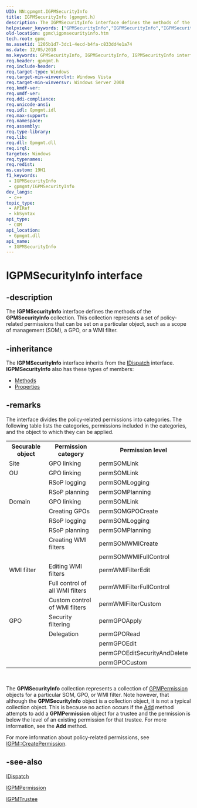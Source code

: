 ```yaml
---
UID: NN:gpmgmt.IGPMSecurityInfo
title: IGPMSecurityInfo (gpmgmt.h)
description: The IGPMSecurityInfo interface defines the methods of the GPMSecurityInfo collection. This collection represents a set of policy-related permissions that can be set on a particular object, such as a scope of management (SOM), a GPO, or a WMI filter.
helpviewer_keywords: ["GPMSecurityInfo","IGPMSecurityInfo","IGPMSecurityInfo interface [GPMC]","IGPMSecurityInfo interface [GPMC]","described","_win32_igpmsecurityinfo","gpmc.igpmsecurityinfo","gpmgmt/IGPMSecurityInfo"]
old-location: gpmc\igpmsecurityinfo.htm
tech.root: gpmc
ms.assetid: 1205b1d7-3dc1-4ecd-b4fa-c833dd4e1a74
ms.date: 12/05/2018
ms.keywords: GPMSecurityInfo, IGPMSecurityInfo, IGPMSecurityInfo interface [GPMC], IGPMSecurityInfo interface [GPMC],described, _win32_igpmsecurityinfo, gpmc.igpmsecurityinfo, gpmgmt/IGPMSecurityInfo
req.header: gpmgmt.h
req.include-header: 
req.target-type: Windows
req.target-min-winverclnt: Windows Vista
req.target-min-winversvr: Windows Server 2008
req.kmdf-ver: 
req.umdf-ver: 
req.ddi-compliance: 
req.unicode-ansi: 
req.idl: Gpmgmt.idl
req.max-support: 
req.namespace: 
req.assembly: 
req.type-library: 
req.lib: 
req.dll: Gpmgmt.dll
req.irql: 
targetos: Windows
req.typenames: 
req.redist: 
ms.custom: 19H1
f1_keywords:
 - IGPMSecurityInfo
 - gpmgmt/IGPMSecurityInfo
dev_langs:
 - c++
topic_type:
 - APIRef
 - kbSyntax
api_type:
 - COM
api_location:
 - Gpmgmt.dll
api_name:
 - IGPMSecurityInfo
---
```


# IGPMSecurityInfo interface


## -description

The <b>IGPMSecurityInfo</b> interface defines the methods of 
    the <b>GPMSecurityInfo</b> collection. This collection 
    represents a set of policy-related permissions that can be set on a particular object, such as a scope of 
    management (SOM), a GPO, or a WMI filter.

## -inheritance

The <b xmlns:loc="http://microsoft.com/wdcml/l10n">IGPMSecurityInfo</b> interface inherits from the <a href="/previous-versions/windows/desktop/api/oaidl/nn-oaidl-idispatch">IDispatch</a> interface. <b>IGPMSecurityInfo</b> also has these types of members:
<ul>
<li><a href="https://docs.microsoft.com/">Methods</a></li>
<li><a href="https://docs.microsoft.com/">Properties</a></li>
</ul>

## -remarks

The interface divides the policy-related permissions into categories. The following table lists the categories, 
     permissions included in the categories, and the object to which they can be applied.

<table>
<tr>
<th>Securable object</th>
<th>Permission category</th>
<th>Permission level</th>
</tr>
<tr>
<td>Site</td>
<td>GPO linking</td>
<td>permSOMLink</td>
</tr>
<tr>
<td>OU</td>
<td>GPO linking</td>
<td>permSOMLink</td>
</tr>
<tr>
<td></td>
<td>RSoP logging</td>
<td>permSOMLogging</td>
</tr>
<tr>
<td></td>
<td>RSoP planning</td>
<td>permSOMPlanning</td>
</tr>
<tr>
<td>Domain</td>
<td>GPO linking</td>
<td>permSOMLink</td>
</tr>
<tr>
<td></td>
<td>Creating GPOs</td>
<td>permSOMGPOCreate</td>
</tr>
<tr>
<td></td>
<td>RSoP logging</td>
<td>permSOMLogging</td>
</tr>
<tr>
<td></td>
<td>RSoP planning</td>
<td>permSOMPlanning</td>
</tr>
<tr>
<td></td>
<td>Creating WMI filters</td>
<td>permSOMWMICreate</td>
</tr>
<tr>
<td></td>
<td></td>
<td>permSOMWMIFullControl</td>
</tr>
<tr>
<td>WMI filter</td>
<td>Editing WMI filters</td>
<td>permWMIFilterEdit</td>
</tr>
<tr>
<td></td>
<td>Full control of all WMI filters</td>
<td>permWMIFilterFullControl</td>
</tr>
<tr>
<td></td>
<td>Custom control of WMI filters</td>
<td>permWMIFilterCustom</td>
</tr>
<tr>
<td>GPO</td>
<td>Security filtering</td>
<td>permGPOApply</td>
</tr>
<tr>
<td></td>
<td>Delegation</td>
<td>permGPORead</td>
</tr>
<tr>
<td></td>
<td></td>
<td>permGPOEdit</td>
</tr>
<tr>
<td></td>
<td></td>
<td>permGPOEditSecurityAndDelete</td>
</tr>
<tr>
<td></td>
<td></td>
<td>permGPOCustom</td>
</tr>
</table>
 

The <b>GPMSecurityInfo</b> collection represents a 
    collection of <a href="/previous-versions/windows/desktop/api/gpmgmt/nn-gpmgmt-igpmpermission">GPMPermission</a> objects for a particular SOM, 
    GPO, or WMI filter. Note however, that although the 
    <b>GPMSecurityInfo</b> object is a collection object, it is not 
    a typical collection object. This is because no action occurs if the 
    <a href="/previous-versions/windows/desktop/api/gpmgmt/nf-gpmgmt-igpmsecurityinfo-add">Add</a> method attempts to add a 
    <b>GPMPermission</b> object for a trustee and the permission is 
    below the level of an existing permission for that trustee. For more information, see the 
    <b>Add</b> method.

For more information about policy-related permissions, see 
    <a href="/previous-versions/windows/desktop/api/gpmgmt/nf-gpmgmt-igpm-createpermission">IGPM::CreatePermission</a>.

## -see-also

<a href="/previous-versions/windows/desktop/api/oaidl/nn-oaidl-idispatch">IDispatch</a>



<a href="/previous-versions/windows/desktop/api/gpmgmt/nn-gpmgmt-igpmpermission">IGPMPermission</a>



<a href="/previous-versions/windows/desktop/api/gpmgmt/nn-gpmgmt-igpmtrustee">IGPMTrustee</a>

